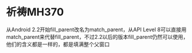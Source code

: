 # 祈祷MH370

从Android 2.2开始fill_parent改名为match_parent，从API Level 8可以直接用match_parent来代替fill_parent，不过2.2以后的版本fill_parent仍然可以使用，他们的含义都是一样的，都是填满整个父窗口